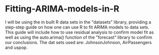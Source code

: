 # Fitting-ARIMA-models-in-R
I will be using the in built R data sets in the "datasets" library, providing a step-step guide on how one can use R to fit ARIMA models to data sets.
This guide will include how to use residual analysis to confirm model fit as well as using the auto.arima() function of the "forecast" library to confirm our conclusions.
The dat sets used are: JohnsonJohnson, AirPassengers and uspop.

